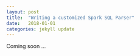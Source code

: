 ```yaml
---
layout: post
title:  "Writing a customized Spark SQL Parser"
date:   2018-01-01
categories: jekyll update
---
```


Coming soon ...
